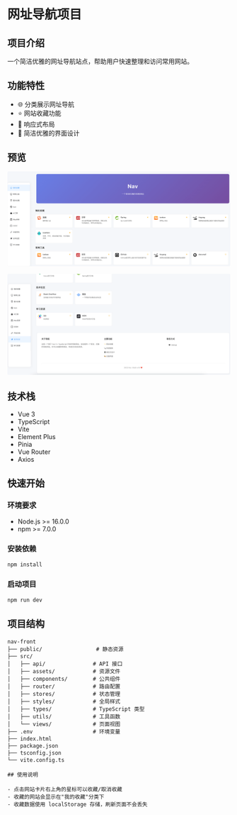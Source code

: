 # 网址导航项目

## 项目介绍
一个简洁优雅的网址导航站点，帮助用户快速整理和访问常用网站。

## 功能特性
- 🌐 分类展示网址导航
- ⭐️ 网站收藏功能
- 📱 响应式布局
- 🎨 简洁优雅的界面设计

## 预览

![用户端](./images/用户端.png)

![用户端截图](./images/用户端2.png)

## 技术栈
- Vue 3
- TypeScript
- Vite
- Element Plus
- Pinia
- Vue Router
- Axios

## 快速开始

### 环境要求
- Node.js >= 16.0.0
- npm >= 7.0.0

### 安装依赖

```bash
npm install
```

### 启动项目
```bash
npm run dev
```

## 项目结构

```
nav-front
├── public/                 # 静态资源
├── src/
│   ├── api/               # API 接口
│   ├── assets/            # 资源文件
│   ├── components/        # 公共组件
│   ├── router/            # 路由配置
│   ├── stores/            # 状态管理
│   ├── styles/            # 全局样式
│   ├── types/             # TypeScript 类型
│   ├── utils/             # 工具函数
│   └── views/             # 页面视图
├── .env                   # 环境变量
├── index.html
├── package.json
├── tsconfig.json
└── vite.config.ts

## 使用说明

- 点击网站卡片右上角的星标可以收藏/取消收藏
- 收藏的网站会显示在"我的收藏"分类下
- 收藏数据使用 localStorage 存储，刷新页面不会丢失

